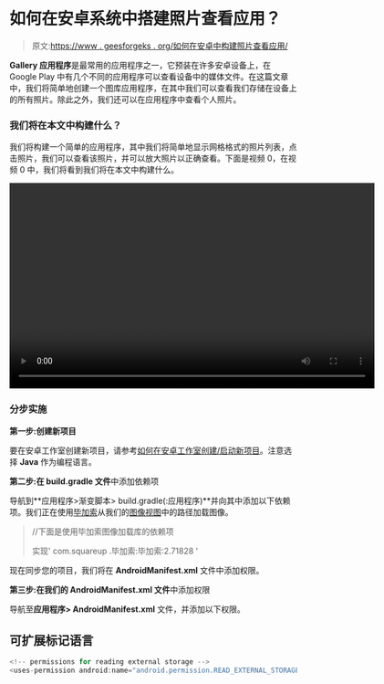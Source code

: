 # 如何在安卓系统中搭建照片查看应用？

> 原文:[https://www . geesforgeks . org/如何在安卓中构建照片查看应用/](https://www.geeksforgeeks.org/how-to-build-a-photo-viewing-application-in-android/)

**Gallery 应用程序**是最常用的应用程序之一，它预装在许多安卓设备上，在 Google Play 中有几个不同的应用程序可以查看设备中的媒体文件。在这篇文章中，我们将简单地创建一个图库应用程序，在其中我们可以查看我们存储在设备上的所有照片。除此之外，我们还可以在应用程序中查看个人照片。

### 我们将在本文中构建什么？

我们将构建一个简单的应用程序，其中我们将简单地显示网格格式的照片列表，点击照片，我们可以查看该照片，并可以放大照片以正确查看。下面是视频 0，在视频 0 中，我们将看到我们将在本文中构建什么。

<video class="wp-video-shortcode" id="video-575535-1" width="640" height="360" preload="metadata" controls=""><source type="video/mp4" src="https://media.geeksforgeeks.org/wp-content/uploads/20210316161357/20210316_161245.mp4?_=1">[https://media.geeksforgeeks.org/wp-content/uploads/20210316161357/20210316_161245.mp4](https://media.geeksforgeeks.org/wp-content/uploads/20210316161357/20210316_161245.mp4)</video>

### **分步实施**

**第一步:创建新项目**

要在安卓工作室创建新项目，请参考[如何在安卓工作室创建/启动新项目](https://www.geeksforgeeks.org/android-how-to-create-start-a-new-project-in-android-studio/)。注意选择 **Java** 作为编程语言。

**第二步:在 build.gradle 文件**中添加依赖项

导航到**应用程序>渐变脚本> build.gradle(:应用程序)**并向其中添加以下依赖项。我们正在使用[毕加索](https://www.geeksforgeeks.org/how-to-use-picasso-image-loader-library-in-android/)从我们的[图像视图](https://www.geeksforgeeks.org/imageview-in-android-with-example/)中的路径加载图像。

> //下面是使用毕加索图像加载库的依赖项
> 
> 实现' com.squareup .毕加索:毕加索:2.71828 '

现在同步您的项目，我们将在 **AndroidManifest.xml** 文件中添加权限。

**第三步:在我们的 AndroidManifest.xml 文件**中添加权限

导航至**应用程序> AndroidManifest.xml** 文件，并添加以下权限。

## 可扩展标记语言

```java
<!-- permissions for reading external storage -->
<uses-permission android:name="android.permission.READ_EXTERNAL_STORAGE" />
```